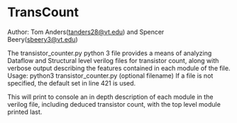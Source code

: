 # TransCount
Author: Tom Anders(tanders28@vt.edu) and Spencer Beery(sbeery3@vt.edu)


The transistor_counter.py python 3 file provides a means of analyzing Dataflow and Structural level verilog files for transistor count, along with verbose output describing the features contained in each module of the file. 
Usage:
python3 transistor_counter.py (optional filename)
If a file is not specified, the default set in line 421 is used.

This will print to console an in depth description of each module in the verilog file, including deduced transistor count, with the top level module printed last.